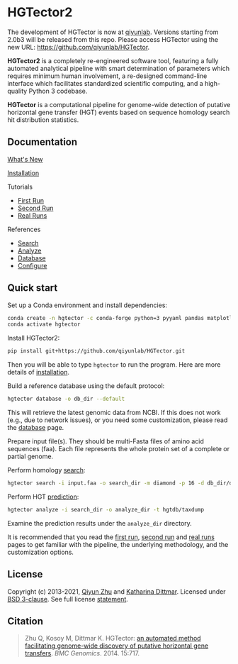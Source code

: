 HGTector2
=========

The development of HGTector is now at [qiyunlab](https://qiyunlab.github.io/). Versions starting from 2.0b3 will be released from this repo. Please access HGTector using the new URL: https://github.com/qiyunlab/HGTector.

**HGTector2** is a completely re-engineered software tool, featuring a fully automated analytical pipeline with smart determination of parameters which requires minimum human involvement, a re-designed command-line interface which facilitates standardized scientific computing, and a high-quality Python 3 codebase.

**HGTector** is a computational pipeline for genome-wide detection of putative horizontal gene transfer (HGT) events based on sequence homology search hit distribution statistics.

## Documentation

[What's New](CHANGELOG.md)

[Installation](doc/install.md)

Tutorials
- [First Run](doc/1strun.md)
- [Second Run](doc/2ndrun.md)
- [Real Runs](doc/realrun.md)

References
- [Search](doc/search.md)
- [Analyze](doc/analyze.md)
- [Database](doc/database.md)
- [Configure](doc/config.md)


## Quick start

Set up a Conda environment and install dependencies:

```bash
conda create -n hgtector -c conda-forge python=3 pyyaml pandas matplotlib scikit-learn bioconda::diamond
conda activate hgtector
```

Install HGTector2:

```bash
pip install git+https://github.com/qiyunlab/HGTector.git
```

Then you will be able to type `hgtector` to run the program. Here are more details of [installation](doc/install.md).

Build a reference database using the default protocol:

```bash
hgtector database -o db_dir --default
```

This will retrieve the latest genomic data from NCBI. If this does not work (e.g., due to network issues), or you need some customization, please read the [database](doc/database.md) page.

Prepare input file(s). They should be multi-Fasta files of amino acid sequences (faa). Each file represents the whole protein set of a complete or partial genome.

Perform homology [search](doc/search.md):

```bash
hgtector search -i input.faa -o search_dir -m diamond -p 16 -d db_dir/diamond/db -t db_dir/taxdump
```

Perform HGT [prediction](doc/analyze.md):

```bash
hgtector analyze -i search_dir -o analyze_dir -t hgtdb/taxdump
```

Examine the prediction results under the `analyze_dir` directory.

It is recommended that you read the [first run](doc/1strun.md), [second run](doc/2ndrun.md) and [real runs](doc/realrun.md) pages to get familiar with the pipeline, the underlying methodology, and the customization options.


## License

Copyright (c) 2013-2021, [Qiyun Zhu](mailto:qiyunzhu@gmail.com) and [Katharina Dittmar](mailto:katharinad@gmail.com). Licensed under [BSD 3-clause](http://opensource.org/licenses/BSD-3-Clause). See full license [statement](LICENSE).


## Citation

> Zhu Q, Kosoy M, Dittmar K. HGTector: [an automated method facilitating genome-wide discovery of putative horizontal gene transfers](https://bmcgenomics.biomedcentral.com/articles/10.1186/1471-2164-15-717). *BMC Genomics*. 2014. 15:717.
